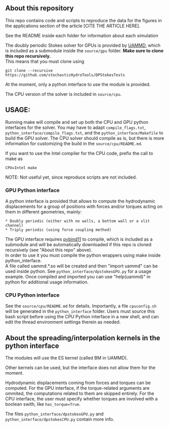 ## About this repository 

This repo contains code and scripts to reproduce the data for the figures in the applications section of the article [CITE THE ARTICLE HERE].  

See the README inside each folder for information about each simulation  

The doubly periodic Stokes solver for GPUs is provided by [UAMMD](https://github.com/RaulPPelaez/uammd), which is included as a submodule inside the `source/gpu` folder. **Make sure to clone this repo recursively.**  
This means that you must clone using  
```shell
git clone --recursive https://github.com/stochasticHydroTools/DPStokesTests
```
At the moment, only a python interface to use the module is provided.

The CPU version of the solver is included in `source/cpu`.

## USAGE:  

Running make will compile and set up both the CPU and GPU python interfaces for the solver.
You may have to adapt `compile_flags.txt`, `python_interface/compile_flags.txt`, and the `python_interface/Makefile` to build
the GPU solver. The CPU solver should compile as is, but there is more information for customizing the build
in the `source/cpu/README.md`. 

If you want to use the Intel compiler for the CPU code, prefix the call to make as
```shell
CPU=Intel make
```  

NOTE: Not useful yet, since reproduce scripts are not included.
  
### GPU Python interface

A python interface is provided that allows to compute the hydrodynamic displacements for a group of positions with forces and/or torques acting on them in different geometries, mainly:  

	* Doubly periodic (either with no walls, a bottom wall or a slit channel)  
	* Triply periodic (using force coupling method)  

The GPU interface requires [pybind11](https://github.com/pybind/pybind11) to compile, which is included as a submodule and will be automatically downloaded if this repo is cloned recursively (see "About this repo" above).  
In order to use it you must compile the python wrappers using make inside python_interface.  
A file called uammd.*.so will be created and then "import uammd" can be used inside python. 
See `python_interface/dpstokesGPU.py` for a usage example. Once compiled and imported you can use "help(uammd)" in python for additional usage information.  

### CPU Python interface

See the `source/cpu/README.md` for details. Importantly, a file `cpuconfig.sh` will be generated in the `python_interface` folder. 
Users must source this bash script before using the CPU Python interface in a new shell, and can edit the thread environment 
settings therein as needed.

## About the spreading/interpolation kernels in the python interface

The modules will use the ES kernel (called BM in UAMMD).  

Other kernels can be used, but the interface does not allow them for the moment.  

Hydrodynamic displacements coming from forces and torques can be computed. 
For the GPU interface, if the torque-related arguments are ommited, the computations related to them are skipped entirely.
For the CPU interface, the user must specify whether torques are involved with a boolean swith, like `has_torque=True`.

The files `python_interface/dpstokesGPU.py` and `python_interface/dpstokesCPU.py` contain more info.  
